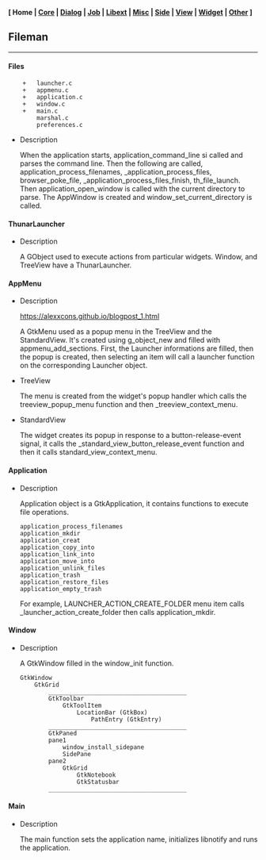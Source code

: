 **[ Home | [Core](01-Core.html) | [Dialog](02-Dialog.html) | [Job](03-Job.html) | [Libext](04-Libext.html) | [Misc](05-Misc.html) | [Side](06-Side.html) | [View](07-View.html) | [Widget](08-Widget.html) | [Other](99-Other.html) ]**

## Fileman

---

#### Files

```
    +   launcher.c
    +   appmenu.c
    +   application.c
    +   window.c
    +   main.c
        marshal.c
        preferences.c
```

* Description
    
    When the application starts, application_command_line si called and parses
    the command line. Then the following are called, application_process_filenames,
    _application_process_files, browser_poke_file, _application_process_files_finish,
    th_file_launch. Then application_open_window is called with the current directory
    to parse. The AppWindow is created and window_set_current_directory is called.


#### ThunarLauncher

* Description
    
    A GObject used to execute actions from particular widgets. Window,
    and TreeView have a ThunarLauncher.
    
    
#### AppMenu

* Description
    
    https://alexxcons.github.io/blogpost_1.html  

    A GtkMenu used as a popup menu in the TreeView and the StandardView.
    It's created using g_object_new and filled with appmenu_add_sections.
    First, the Launcher informations are filled, then the popup is
    created, then selecting an item will call a launcher function on
    the corresponding Launcher object.

* TreeView
    
    The menu is created from the widget's popup handler which calls the
    treeview_popup_menu function and then _treeview_context_menu.
    
* StandardView

    The widget creates its popup in response to a button-release-event signal,
    it calls the _standard_view_button_release_event function and then it calls
    standard_view_context_menu.


#### Application
    
* Description

    Application object is a GtkApplication, it contains functions to
    execute file operations.
    
    ```
    application_process_filenames
    application_mkdir
    application_creat
    application_copy_into
    application_link_into
    application_move_into
    application_unlink_files
    application_trash
    application_restore_files
    application_empty_trash
    ```
    
    For example, LAUNCHER_ACTION_CREATE_FOLDER menu item calls _launcher_action_create_folder
    then calls application_mkdir.
    

#### Window

* Description

    A GtkWindow filled in the window_init function.
    
    ```
    GtkWindow
        GtkGrid
            _______________________________________
            GtkToolbar
                GtkToolItem
                    LocationBar (GtkBox)
                        PathEntry (GtkEntry)
            _______________________________________
            GtkPaned
            pane1
                window_install_sidepane
                SidePane
            pane2
                GtkGrid
                    GtkNotebook
                    GtkStatusbar
            _______________________________________
    ```


#### Main

* Description

    The main function sets the application name, initializes libnotify and
    runs the application.

<br>
<br>
<br>


